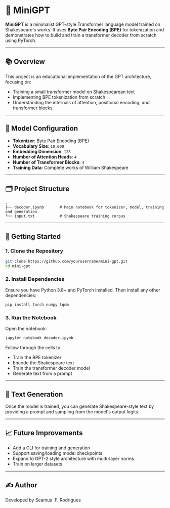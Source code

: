 # 🧠 MiniGPT

**MiniGPT** is a minimalist GPT-style Transformer language model trained on Shakespeare's works. It uses **Byte Pair Encoding (BPE)** for tokenization and demonstrates how to build and train a transformer decoder from scratch using PyTorch.

---

## 📚 Overview

This project is an educational implementation of the GPT architecture, focusing on:

* Training a small transformer model on Shakespearean text
* Implementing BPE tokenization from scratch
* Understanding the internals of attention, positional encoding, and transformer blocks

---

## 🔧 Model Configuration

* **Tokenizer**: Byte Pair Encoding (BPE)
* **Vocabulary Size**: `10,000`
* **Embedding Dimension**: `128`
* **Number of Attention Heads**: `4`
* **Number of Transformer Blocks**: `4`
* **Training Data**: Complete works of William Shakespeare

---

## 🗂️ Project Structure

```
.
├── decoder.ipynb       # Main notebook for tokenizer, model, training and generation
└── input.txt           # Shakespeare training corpus
```

---

## 🚀 Getting Started

### 1. Clone the Repository

```bash
git clone https://github.com/yourusername/mini-gpt.git
cd mini-gpt
```

### 2. Install Dependencies

Ensure you have Python 3.8+ and PyTorch installed. Then install any other dependencies:

```bash
pip install torch numpy tqdm
```

### 3. Run the Notebook

Open the notebook:

```bash
jupyter notebook decoder.ipynb
```

Follow through the cells to:

* Train the BPE tokenizer
* Encode the Shakespeare text
* Train the transformer decoder model
* Generate text from a prompt

---

## 💬 Text Generation

Once the model is trained, you can generate Shakespeare-style text by providing a prompt and sampling from the model's output logits.

---

## 📈 Future Improvements

* Add a CLI for training and generation
* Support saving/loading model checkpoints
* Expand to GPT-2 style architecture with multi-layer norms
* Train on larger datasets

---

## ✍️ Author

Developed by Seamus .F. Rodrigues
